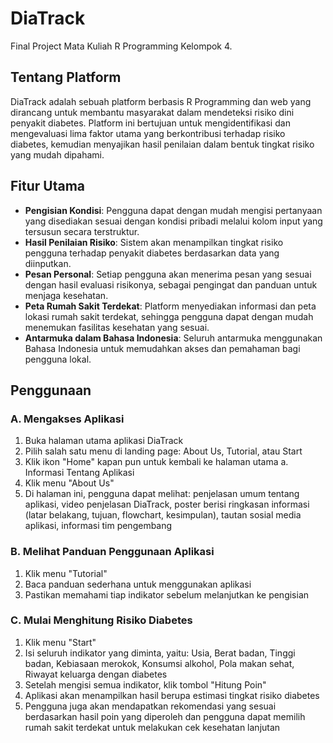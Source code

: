 # DiaTrack
Final Project Mata Kuliah R Programming Kelompok 4.
## Tentang Platform
DiaTrack adalah sebuah platform berbasis R Programming dan web yang dirancang untuk membantu masyarakat dalam mendeteksi risiko dini penyakit diabetes. Platform ini bertujuan untuk mengidentifikasi dan mengevaluasi lima faktor utama yang berkontribusi terhadap risiko diabetes, kemudian menyajikan hasil penilaian dalam bentuk tingkat risiko yang mudah dipahami.
## Fitur Utama
- **Pengisian Kondisi**: Pengguna dapat dengan mudah mengisi pertanyaan yang disediakan sesuai dengan kondisi pribadi melalui kolom input yang tersusun secara terstruktur.
- **Hasil Penilaian Risiko**: Sistem akan menampilkan tingkat risiko pengguna terhadap penyakit diabetes berdasarkan data yang diinputkan.
- **Pesan Personal**: Setiap pengguna akan menerima pesan yang sesuai dengan hasil evaluasi risikonya, sebagai pengingat dan panduan untuk menjaga kesehatan.
- **Peta Rumah Sakit Terdekat**: Platform menyediakan informasi dan peta lokasi rumah sakit terdekat, sehingga pengguna dapat dengan mudah menemukan fasilitas kesehatan yang sesuai.
- **Antarmuka dalam Bahasa Indonesia**: Seluruh antarmuka menggunakan Bahasa Indonesia untuk memudahkan akses dan pemahaman bagi pengguna lokal.
## Penggunaan
### A. Mengakses Aplikasi
1. Buka halaman utama aplikasi DiaTrack
2. Pilih salah satu menu di landing page: About Us, Tutorial, atau Start
3. Klik ikon "Home" kapan pun untuk kembali ke halaman utama
a. Informasi Tentang Aplikasi
1. Klik menu "About Us"
2. Di halaman ini, pengguna dapat melihat: penjelasan umum tentang aplikasi, video penjelasan DiaTrack, poster berisi ringkasan informasi (latar belakang, tujuan, flowchart, kesimpulan), tautan sosial media aplikasi, informasi tim pengembang
### B. Melihat Panduan Penggunaan Aplikasi
1. Klik menu "Tutorial"
2. Baca panduan sederhana untuk menggunakan aplikasi
3. Pastikan memahami tiap indikator sebelum melanjutkan ke pengisian
### C. Mulai Menghitung Risiko Diabetes
1. Klik menu "Start"
2. Isi seluruh indikator yang diminta, yaitu: Usia, Berat badan, Tinggi badan, Kebiasaan merokok, Konsumsi alkohol, Pola makan sehat, Riwayat keluarga dengan diabetes
3. Setelah mengisi semua indikator, klik tombol "Hitung Poin"
4. Aplikasi akan menampilkan hasil berupa estimasi tingkat risiko diabetes
5. Pengguna juga akan mendapatkan rekomendasi yang sesuai berdasarkan hasil poin yang diperoleh dan pengguna dapat memilih rumah sakit terdekat untuk melakukan cek kesehatan lanjutan
